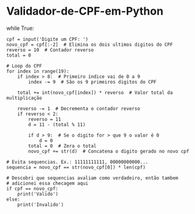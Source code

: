 # Validador-de-CPF-em-Python

while True:
    
    cpf = input('Digite um CPF: ')
    novo_cpf = cpf[:-2]  # Elimina os dois ultimos digitos do CPF
    reverso = 10  # Contador reverso
    total = 0

    # Loop do CPF
    for index in range(19):
        if index > 8:  # Primeiro índice vai de 0 a 9
            index -= 9  # São os 9 primeiros digitos do CPF

        total += int(novo_cpf[index]) * reverso  # Valor total da multiplicação

        reverso -= 1  # Decrementa o contador reverso
        if reverso < 2:
            reverso = 11
            d = 11 - (total % 11)

            if d > 9:  # Se o digito for > que 9 o valor é 0
                d = 0
            total = 0  # Zera o total
            novo_cpf += str(d)  # Concatena o digito gerado no novo cpf

    # Evita sequencias. Ex.: 11111111111, 00000000000...
    sequencia = novo_cpf == str(novo_cpf[0]) * len(cpf)

    # Descobri que sequencias avaliam como verdadeiro, então tambem
    # adicionei essa checagem aqui
    if cpf == novo_cpf:
        print('Valido')
    else:
        print('Invalido')

